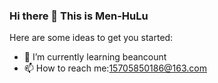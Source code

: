 ### Hi there 👋  This is Men-HuLu

Here are some ideas to get you started:
- 🌱 I’m currently learning beancount
- 📫 How to reach me:15705850186@163.com

<!--
**Men-HuLu/Men-HuLu** is a ✨ _special_ ✨ repository because its `README.md` (this file) appears on your GitHub profile.
- 🔭 I’m currently working on LJKJ
- 👯 I’m looking to collaborate on ...
- 🤔 I’m looking for help with ...
- 💬 Ask me about 
- 📫 How to reach me: ...
- 😄 Pronouns: ...
- ⚡ Fun fact: ...
-->
